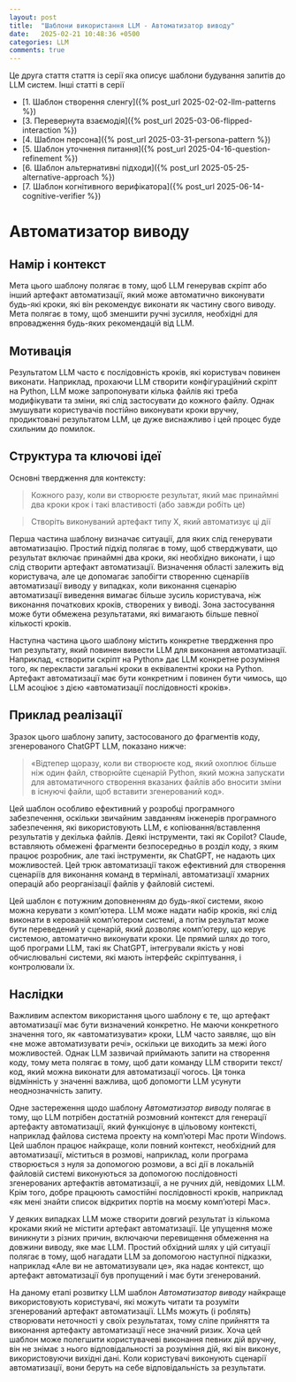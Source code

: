 ```yaml
---
layout: post
title:  "Шаблони використання LLM - Автоматизатор виводу"
date:   2025-02-21 10:48:36 +0500
categories: LLM
comments: true
---
```


Це друга стаття стаття із серії яка описує шаблони будування запитів до LLM систем.
Інші статті в серії
- [1. Шаблон створення сленгу]({% post_url 2025-02-02-llm-patterns %})
- [3. Перевернута взаємодія]({% post_url 2025-03-06-flipped-interaction %})
- [4. Шаблон персона]({% post_url 2025-03-31-persona-pattern %})
- [5. Шаблон уточнення питання]({% post_url 2025-04-16-question-refinement %})
- [6. Шаблон альтернативні підходи]({% post_url 2025-05-25-alternative-approach %})
- [7. Шаблон когнітивного верифікатора]({% post_url 2025-06-14-cognitive-verifier %})

# Автоматизатор виводу

## Намір і контекст

Мета цього шаблону полягає в тому, щоб LLM генерував скріпт або інший артефакт автоматизації, який може автоматично виконувати будь-які кроки, які він рекомендує виконати як частину свого виводу. Мета полягає в тому, щоб зменшити ручні зусилля, необхідні для впровадження будь-яких рекомендацій від LLM.

## Мотивація

Результатом LLM часто є послідовність кроків, які користувач повинен виконати. Наприклад, прохаючи LLM створити конфігураційний скріпт на Python, LLM може запропонувати кілька файлів які треба модифікувати та зміни, які слід застосувати до кожного файлу. Однак змушувати користувачів постійно виконувати кроки вручну, продиктовані результатом LLM, це дуже виснажливо і цей процес буде схильним до помилок.

<!--more-->

## Структура та ключові ідеї

Основні твердження для контексту:

> Кожного разу, коли ви створюєте результат, який має принаймні два кроки крок і такі властивості (або завжди робіть це)

> Створіть виконуваний артефакт типу X, який автоматизує ці дії

Перша частина шаблону визначає ситуації, для яких слід генерувати автоматизацію. Простий підхід полягає в тому, щоб стверджувати, що результат включає принаймні два кроки, які необхідно виконати, і що слід створити артефакт автоматизації. Визначення області залежить від користувача, але це допомагає запобігти створенню сценаріїв автоматизації виводу у випадках, коли виконання сценарію автоматизації виведення вимагає більше зусиль користувача, ніж виконання початкових кроків, створених у виводі. Зона застосування може бути обмежена результатами, які вимагають більше певної кількості кроків.

Наступна частина цього шаблону містить конкретне твердження про тип результату, який повинен вивести LLM для виконання автоматизації. Наприклад, «створити скріпт на Python» дає LLM конкретне розуміння того, як перекласти загальні кроки в еквівалентні кроки на Python. Артефакт автоматизації має бути конкретним і повинен бути чимось, що LLM асоціює з дією «автоматизації послідовності кроків».

## Приклад реалізації

Зразок цього шаблону запиту, застосованого до фрагментів коду, згенерованого ChatGPT LLM, показано нижче:

>  «Відтепер щоразу, коли ви створюєте код, який охоплює більше ніж один файл, створюйте сценарій Python, який можна запускати для автоматичного створення вказаних файлів або вносити зміни в існуючі файли, щоб вставити згенерований код».

Цей шаблон особливо ефективний у розробці програмного забезпечення, оскільки звичайним завданням інженерів програмного забезпечення, які використовують LLM, є копіювання/вставлення результатів у декілька файлів. Деякі інструменти, такі як Copilot? Claude, вставляють обмежені фрагменти безпосередньо в розділ коду, з яким працює розробник, але такі інструменти, як ChatGPT, не надають цих можливостей. Цей трюк автоматизації також ефективний для створення сценаріїв для виконання команд в терміналі, автоматизації хмарних операцій або реорганізації файлів у файловій системі.

Цей шаблон є потужним доповненням до будь-якої системи, якою можна керувати з комп’ютера. LLM може надати набір кроків, які слід виконати в керованій комп’ютером системі, а потім результат може бути переведений у сценарій, який дозволяє комп’ютеру, що керує системою, автоматично виконувати кроки. Це прямий шлях до того, щоб програми LLM, такі як ChatGPT, інтегрували якість у нові обчислювальні системи, які мають інтерфейс скріптування, і контролювали їх.

## Наслідки

Важливим аспектом використання цього шаблону є те, що артефакт автоматизації має бути визначений конкретно. Не маючи конкретного значення того, як «автоматизувати» кроки, LLM часто заявляє, що він «не може автоматизувати речі», оскільки це виходить за межі його можливостей. Однак LLM зазвичай приймають запити на створення коду, тому мета полягає в тому, щоб дати команду LLM створити текст/код, який можна виконати для автоматизації чогось. Ця тонка відмінність у значенні важлива, щоб допомогти LLM усунути неоднозначність запиту.

Одне застереження щодо шаблону *Автоматизатор виводу* полягає в тому, що LLM потрібен достатній розмовний контекст для генерації артефакту автоматизації, який функціонує в цільовому контексті, наприклад файлова система проекту на комп’ютері Mac проти Windows. Цей шаблон працює найкраще, коли повний контекст, необхідний для автоматизації, міститься в розмові, наприклад, коли програма створюється з нуля за допомогою розмови, а всі дії в локальній файловій системі виконуються за допомогою послідовності згенерованих артефактів автоматизації, а не ручних дій, невідомих LLM. Крім того, добре працюють самостійні послідовності кроків, наприклад «як мені знайти список відкритих портів на моєму комп’ютері Mac».

У деяких випадках LLM може створити довгий результат із кількома кроками який не містити артефакт автоматизації. Це упущення може виникнути з різних причин, включаючи перевищення обмеження на довжини виводу, яке має LLM. Простий обхідний шлях у цій ситуації полягає в тому, щоб нагадати LLM за допомогою наступної підказки, наприклад «Але ви не автоматизували це», яка надає контекст, що артефакт автоматизації був пропущений і має бути згенерований.

На даному етапі розвитку LLM шаблон *Автоматизатор виводу* найкраще використовують користувачі, які можуть читати та розуміти згенерований артефакт автоматизації. LLMs можуть (і роблять) створювати неточності у своїх результатах, тому сліпе прийняття та виконання артефакту автоматизації несе значний ризик. Хоча цей шаблон може полегшити користувачеві виконання певних дій вручну, він не знімає з нього відповідальності за розуміння дій, які він виконує, використовуючи вихідні дані. Коли користувачі виконують сценарії автоматизації, вони беруть на себе відповідальність за результати.